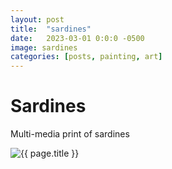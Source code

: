 ```yaml
---
layout: post
title:  "sardines"
date:   2023-03-01 0:0:0 -0500
image: sardines
categories: [posts, painting, art]
---
```


# Sardines

Multi-media print of sardines

<img class="img img__post" src="{{ site.base_img_path }}{{ page.image }}.jpg" alt="{{ page.title }}" />
